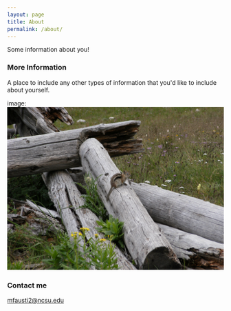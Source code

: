 ```yaml
---
layout: page
title: About
permalink: /about/
---
```


Some information about you!

### More Information

A place to include any other types of information that you'd like to include about yourself.

image: ![Colardo Chipmunk](https://raw.githubusercontent.com/mfaustin/mfaustin.github.io/master/images/DSCF1412.JPG)


### Contact me

[mfausti2@ncsu.edu](mailto:mfausti2@ncsu.edu)
